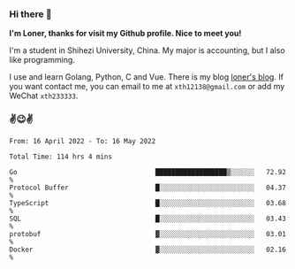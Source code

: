 ### Hi there 👋️

**I'm Loner, thanks for visit my Github profile. Nice to meet you!**

I'm a student in Shihezi University, China. My major is accounting, but I also like programming.

I use and learn Golang, Python, C and Vue. There is my blog [loner's blog](https://www.loner1024.top).  If you want contact me, you can email to me at `xth12138@gmail.com` or add my WeChat `xth233333`.

### ✌️😉✌️

<!--START_SECTION:waka-->

```text
From: 16 April 2022 - To: 16 May 2022

Total Time: 114 hrs 4 mins

Go                                   ██████████████████▒░░░░░░   72.92 %
Protocol Buffer                      █░░░░░░░░░░░░░░░░░░░░░░░░   04.37 %
TypeScript                           █░░░░░░░░░░░░░░░░░░░░░░░░   03.68 %
SQL                                  █░░░░░░░░░░░░░░░░░░░░░░░░   03.43 %
protobuf                             ▓░░░░░░░░░░░░░░░░░░░░░░░░   03.01 %
Docker                               ▓░░░░░░░░░░░░░░░░░░░░░░░░   02.16 %
```

<!--END_SECTION:waka-->



